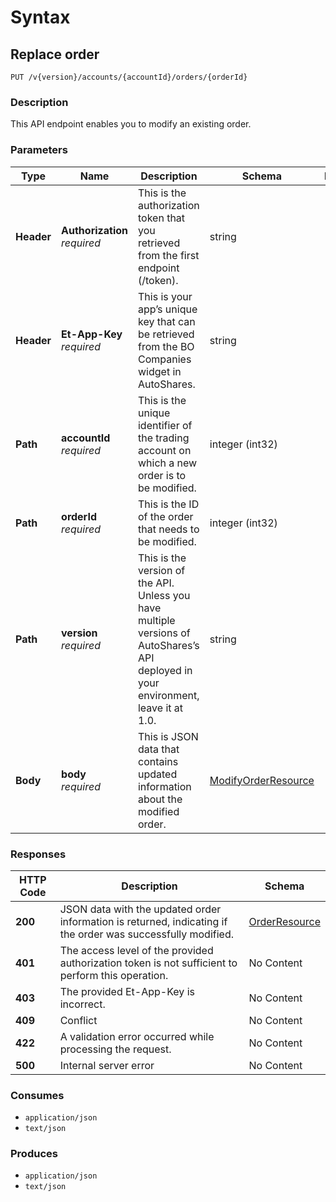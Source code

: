 # Syntax

## Replace order

```
PUT /v{version}/accounts/{accountId}/orders/{orderId}
```

### Description

This API endpoint enables you to modify an existing order.

### Parameters

| Type       | Name                                                         | Description                                                                                                                           | Schema                                                             | Default |
| ---------- | ------------------------------------------------------------ | ------------------------------------------------------------------------------------------------------------------------------------- | ------------------------------------------------------------------ | ------- |
| **Header** | <p><strong>Authorization</strong>  <br><em>required</em></p> | This is the authorization token that you retrieved from the first endpoint (/token).                                                  | string                                                             |         |
| **Header** | <p><strong>Et-App-Key</strong>  <br><em>required</em></p>    | This is your app’s unique key that can be retrieved from the BO Companies widget in AutoShares.                                      | string                                                             |         |
| **Path**   | <p><strong>accountId</strong>  <br><em>required</em></p>     | This is the unique identifier of the trading account on which a new order is to be modified.                                          | integer (int32)                                                    |         |
| **Path**   | <p><strong>orderId</strong>  <br><em>required</em></p>       | This is the ID of the order that needs to be modified.                                                                                | integer (int32)                                                    |         |
| **Path**   | <p><strong>version</strong>  <br><em>required</em></p>       | This is the version of the API. Unless you have multiple versions of AutoShares’s API deployed in your environment, leave it at 1.0. | string                                                             | `"1"`   |
| **Body**   | <p><strong>body</strong>  <br><em>required</em></p>          | This is JSON data that contains updated information about the modified order.                                                         | [ModifyOrderResource](orders\_replaceorder.md#modifyorderresource) |         |

### Responses

| HTTP Code | Description                                                                                                  | Schema                                                 |
| --------- | ------------------------------------------------------------------------------------------------------------ | ------------------------------------------------------ |
| **200**   | JSON data with the updated order information is returned, indicating if the order was successfully modified. | [OrderResource](orders\_replaceorder.md#orderresource) |
| **401**   | The access level of the provided authorization token is not sufficient to perform this operation.            | No Content                                             |
| **403**   | The provided Et-App-Key is incorrect.                                                                        | No Content                                             |
| **409**   | Conflict                                                                                                     | No Content                                             |
| **422**   | A validation error occurred while processing the request.                                                    | No Content                                             |
| **500**   | Internal server error                                                                                        | No Content                                             |

### Consumes

* `application/json`
* `text/json`

### Produces

* `application/json`
* `text/json`
